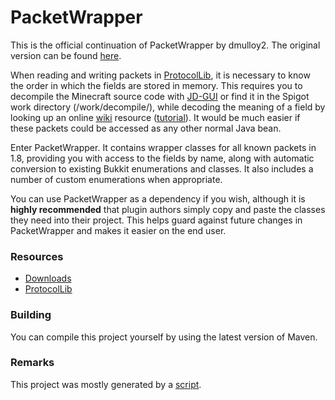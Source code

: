 # PacketWrapper

This is the official continuation of PacketWrapper by dmulloy2. The original version can be found [here](https://github.com/aadnk/PacketWrapper).

When reading and writing packets in [ProtocolLib](http://www.spigotmc.org/resources/protocollib.1997/), it is necessary to know the order in which the fields are stored in memory. This requires you to decompile the Minecraft source code with [JD-GUI](http://jd.benow.ca/) or find it in the Spigot work directory (/work/decompile/), while decoding the meaning of a field by looking up an online [wiki](http://www.wiki.vg/Protocol) resource ([tutorial](http://forums.bukkit.org/threads/lib-1-4-6-protocollib-2-0-0-safely-and-easily-modify-sent-and-recieved-packets.101035/page-2#post-1366140)). It would be much easier if these packets could be accessed as any other normal Java bean. 

Enter PacketWrapper. It contains wrapper classes for all known packets in 1.8, providing you with access to the fields by name, along with automatic conversion to existing Bukkit enumerations and classes. It also includes a number of custom enumerations when appropriate.

You can use PacketWrapper as a dependency if you wish, although it is **highly recommended** that plugin authors simply copy and paste the classes they need into their project. This helps guard against future changes in PacketWrapper and makes it easier on the end user.

### Resources
* [Downloads](http://ci.shadowvolt.com/job/PacketWrapper/)
* [ProtocolLib](http://www.spigotmc.org/resources/protocollib.1997/)

### Building
You can compile this project yourself by using the latest version of Maven.


### Remarks
This project was mostly generated by a [script](https://github.com/aadnk/Wrappit). 